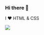 ### Hi there 👋

I ❤ HTML & CSS

<img align="left" src="https://github-readme-stats.vercel.app/api/top-langs/?username=kento-yoshidu&langs_count=7&layout=compact&theme=tokyonight" />

